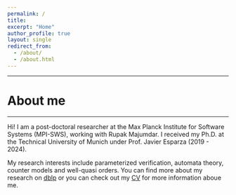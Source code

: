 ```yaml
---
permalink: /
title:
excerpt: "Home"
author_profile: true
layout: single
redirect_from: 
  - /about/
  - /about.html
---
```

----------
# About me
----------

Hi! I am a post-doctoral researcher at the Max Planck Institute for Software Systems (MPI-SWS), working with Rupak Majumdar.
I received my Ph.D. at the Technical University of Munich under Prof. Javier Esparza (2019 - 2024).

My research interests include parameterized verification, automata theory, counter models and well-quasi orders.
You can find more about my research on [dblp](https://dblp.org/pid/215/5409.html) or you can check out my [CV](https://arbalan96.github.io/cv.pdf)
for more information aboue me.


